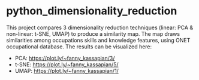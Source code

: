 # python_dimensionality_reduction
This project compares 3 dimensionality reduction techniques (linear: PCA & non-linear: t-SNE, UMAP) to produce a similarity map. The map draws similarities among occupations skills and knowledge features, using ONET occupational database.
The results can be visualized here: 
- PCA: https://plot.ly/~fanny_kassapian/3/
- t-SNE: https://plot.ly/~fanny_kassapian/5/
- UMAP: https://plot.ly/~fanny_kassapian/1/
